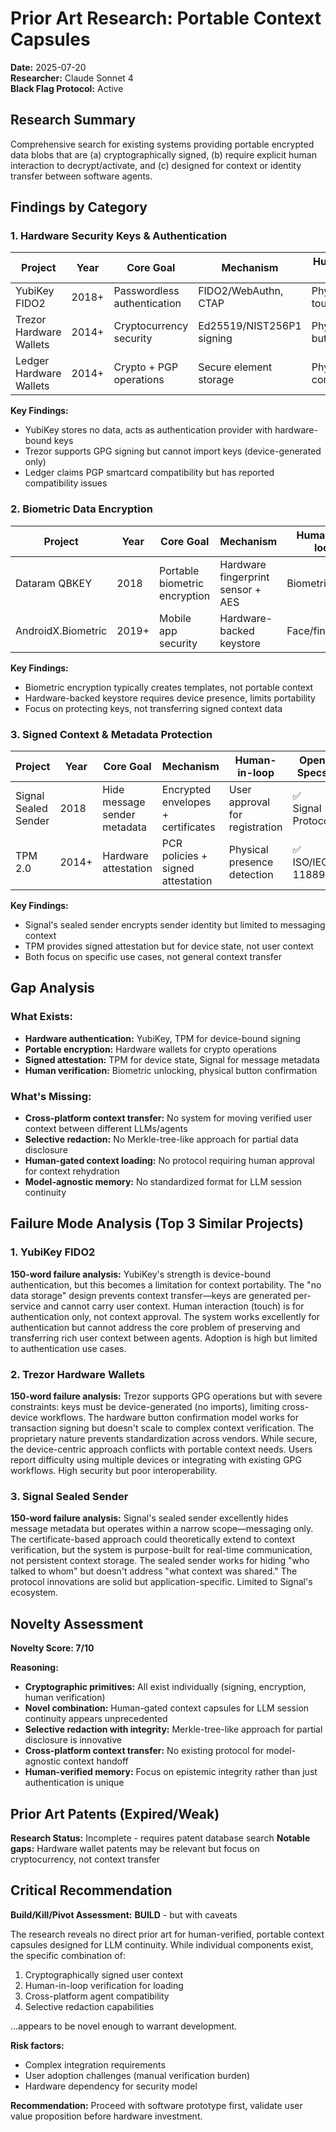 # Prior Art Research: Portable Context Capsules
**Date:** 2025-07-20  
**Researcher:** Claude Sonnet 4  
**Black Flag Protocol:** Active  

## Research Summary

Comprehensive search for existing systems providing portable encrypted data blobs that are (a) cryptographically signed, (b) require explicit human interaction to decrypt/activate, and (c) designed for context or identity transfer between software agents.

## Findings by Category

### 1. Hardware Security Keys & Authentication

| Project | Year | Core Goal | Mechanism | Human-in-loop | Open Specs | Adoption |
|---------|------|-----------|-----------|---------------|------------|----------|
| YubiKey FIDO2 | 2018+ | Passwordless authentication | FIDO2/WebAuthn, CTAP | Physical touch | ✅ FIDO2 standard | High enterprise |
| Trezor Hardware Wallets | 2014+ | Cryptocurrency security | Ed25519/NIST256P1 signing | Physical button press | ❌ Proprietary | Medium crypto |
| Ledger Hardware Wallets | 2014+ | Crypto + PGP operations | Secure element storage | Physical confirmation | ❌ Proprietary | Medium crypto |

**Key Findings:**
- YubiKey stores no data, acts as authentication provider with hardware-bound keys
- Trezor supports GPG signing but cannot import keys (device-generated only)
- Ledger claims PGP smartcard compatibility but has reported compatibility issues

### 2. Biometric Data Encryption

| Project | Year | Core Goal | Mechanism | Human-in-loop | Open Specs | Adoption |
|---------|------|-----------|-----------|---------------|------------|----------|
| Dataram QBKEY | 2018 | Portable biometric encryption | Hardware fingerprint sensor + AES | Biometric scan | ❌ Proprietary | Low commercial |
| AndroidX.Biometric | 2019+ | Mobile app security | Hardware-backed keystore | Face/fingerprint | ✅ Android API | High mobile |

**Key Findings:**
- Biometric encryption typically creates templates, not portable context
- Hardware-backed keystore requires device presence, limits portability
- Focus on protecting keys, not transferring signed context data

### 3. Signed Context & Metadata Protection

| Project | Year | Core Goal | Mechanism | Human-in-loop | Open Specs | Adoption |
|---------|------|-----------|-----------|---------------|------------|----------|
| Signal Sealed Sender | 2018 | Hide message sender metadata | Encrypted envelopes + certificates | User approval for registration | ✅ Signal Protocol | High messaging |
| TPM 2.0 | 2014+ | Hardware attestation | PCR policies + signed attestation | Physical presence detection | ✅ ISO/IEC 11889 | High enterprise |

**Key Findings:**
- Signal's sealed sender encrypts sender identity but limited to messaging context
- TPM provides signed attestation but for device state, not user context
- Both focus on specific use cases, not general context transfer

## Gap Analysis

### What Exists:
- **Hardware authentication:** YubiKey, TPM for device-bound signing
- **Portable encryption:** Hardware wallets for crypto operations
- **Signed attestation:** TPM for device state, Signal for message metadata
- **Human verification:** Biometric unlocking, physical button confirmation

### What's Missing:
- **Cross-platform context transfer:** No system for moving verified user context between different LLMs/agents
- **Selective redaction:** No Merkle-tree-like approach for partial data disclosure
- **Human-gated context loading:** No protocol requiring human approval for context rehydration
- **Model-agnostic memory:** No standardized format for LLM session continuity

## Failure Mode Analysis (Top 3 Similar Projects)

### 1. YubiKey FIDO2
**150-word failure analysis:** YubiKey's strength is device-bound authentication, but this becomes a limitation for context portability. The "no data storage" design prevents context transfer—keys are generated per-service and cannot carry user context. Human interaction (touch) is for authentication only, not context approval. The system works excellently for authentication but cannot address the core problem of preserving and transferring rich user context between agents. Adoption is high but limited to authentication use cases.

### 2. Trezor Hardware Wallets
**150-word failure analysis:** Trezor supports GPG operations but with severe constraints: keys must be device-generated (no imports), limiting cross-device workflows. The hardware button confirmation model works for transaction signing but doesn't scale to complex context verification. The proprietary nature prevents standardization across vendors. While secure, the device-centric approach conflicts with portable context needs. Users report difficulty using multiple devices or integrating with existing GPG workflows. High security but poor interoperability.

### 3. Signal Sealed Sender
**150-word failure analysis:** Signal's sealed sender excellently hides message metadata but operates within a narrow scope—messaging only. The certificate-based approach could theoretically extend to context verification, but the system is purpose-built for real-time communication, not persistent context storage. The sealed sender works for hiding "who talked to whom" but doesn't address "what context was shared." The protocol innovations are solid but application-specific. Limited to Signal's ecosystem.

## Novelty Assessment

**Novelty Score: 7/10**

**Reasoning:**
- **Cryptographic primitives:** All exist individually (signing, encryption, human verification)
- **Novel combination:** Human-gated context capsules for LLM session continuity appears unprecedented
- **Selective redaction with integrity:** Merkle-tree-like approach for partial disclosure is innovative
- **Cross-platform context transfer:** No existing protocol for model-agnostic context handoff
- **Human-verified memory:** Focus on epistemic integrity rather than just authentication is unique

## Prior Art Patents (Expired/Weak)

**Research Status:** Incomplete - requires patent database search
**Notable gaps:** Hardware wallet patents may be relevant but focus on cryptocurrency, not context transfer

## Critical Recommendation

**Build/Kill/Pivot Assessment:** **BUILD** - but with caveats

The research reveals no direct prior art for human-verified, portable context capsules designed for LLM continuity. While individual components exist, the specific combination of:
1. Cryptographically signed user context
2. Human-in-loop verification for loading
3. Cross-platform agent compatibility
4. Selective redaction capabilities

...appears to be novel enough to warrant development.

**Risk factors:**
- Complex integration requirements
- User adoption challenges (manual verification burden)
- Hardware dependency for security model

**Recommendation:** Proceed with software prototype first, validate user value proposition before hardware investment.
